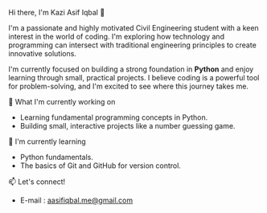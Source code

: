 Hi there, I'm Kazi Asif Iqbal 👋

I'm a passionate and highly motivated Civil Engineering student with a keen interest in the world of coding. I'm exploring how technology and programming can intersect with traditional engineering principles to create innovative solutions.

I'm currently focused on building a strong foundation in **Python** and enjoy learning through small, practical projects. I believe coding is a powerful tool for problem-solving, and I'm excited to see where this journey takes me.


🔭 What I'm currently working on
* Learning fundamental programming concepts in Python.
* Building small, interactive projects like a number guessing game.

🌱 I'm currently learning
* Python fundamentals.
* The basics of Git and GitHub for version control.

📫 Let's connect!
* E-mail : aasifiqbal.me@gmail.com
